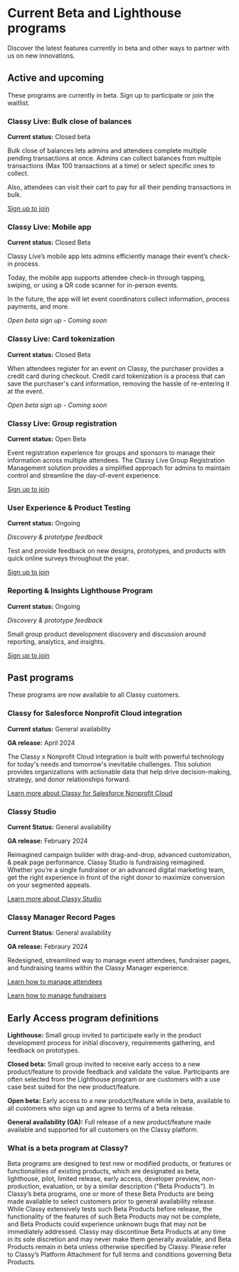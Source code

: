 # Current Beta and Lighthouse programs

Discover the latest features currently in beta and other ways to partner with us on new innovations.

## Active and upcoming

These programs are currently in beta. Sign up to participate or join the waitlist.

### Classy Live: Bulk close of balances

**Current status:** Closed beta

Bulk close of balances lets admins and attendees complete multiple pending transactions at once. Admins can collect balances from multiple transactions (Max 100 transactions at a time) or select specific ones to collect.

Also, attendees can visit their cart to pay for all their pending transactions in bulk.

[Sign up to join](https://learn.classy.org/classy-live-bulk-close-open-balances-beta.html?utm_source=early_access_hub&utm_medium=microsite&utm_campaign=lighthouse_beta_programs)

### Classy Live: Mobile app

**Current status:** Closed Beta

Classy Live’s mobile app lets admins efficiently manage their event’s check-in process.

Today, the mobile app supports attendee check-in through tapping, swiping, or using a QR code scanner for in-person events.

In the future, the app will let event coordinators collect information, process payments, and more.

_Open beta sign up - Coming soon_

### Classy Live: Card tokenization

**Current status:** Closed Beta

When attendees register for an event on Classy, the purchaser provides a credit card during checkout. Credit card tokenization is a process that can save the purchaser's card information, removing the hassle of re-entering it at the event.

_Open beta sign up - Coming soon_

### Classy Live: Group registration

**Current status:** Open Beta

Event registration experience for groups and sponsors to manage their information across multiple attendees. The Classy Live Group Registration Management solution provides a simplified approach for admins to maintain control and streamline the day-of-event experience.

[Sign up to join](https://learn.classy.org/classy-live-group-registration-beta-sign-up.html?utm_source=early_access_hub&utm_medium=microsite&utm_campaign=lighthouse_beta_programs)

### User Experience & Product Testing

**Current status:** Ongoing

_Discovery & prototype feedback_

Test and provide feedback on new designs, prototypes, and products with quick online surveys throughout the year.

[Sign up to join](https://t.maze.co/141715913?guerilla=true&utm_source=early_access_hub&utm_medium=microsite&utm_campaign=lighthouse_beta_programs)

### Reporting & Insights Lighthouse Program

**Current status:** Ongoing

_Discovery & prototype feedback_

Small group product development discovery and discussion around reporting, analytics, and insights.

[Sign up to join](https://learn.classy.org/lighthouse-reporting-analytics-research-program-sign-up.html?utm_source=early_access_hub&utm_medium=microsite&utm_campaign=lighthouse_beta_programs)

## Past programs

These programs are now available to all Classy customers.

### Classy for Salesforce Nonprofit Cloud integration

**Current status:** General availability

**GA release:** April 2024

The Classy x Nonprofit Cloud integration is built with powerful technology for today's needs and tomorrow's inevitable challenges. This solution provides organizations with actionable data that help drive decision-making, strategy, and donor relationships forward.

[Learn more about Classy for Salesforce Nonprofit Cloud](https://support.classy.org/s/article/install-classy-for-salesforce-fundraising)

### Classy Studio

**Current Status:** General availability

**GA release:** February 2024

Reimagined campaign builder with drag-and-drop, advanced customization, & peak page performance. Classy Studio is fundraising reimagined. Whether you’re a single fundraiser or an advanced digital marketing team, get the right experience in front of the right donor to maximize conversion on your segmented appeals.

[Learn more about Classy Studio](https://support.classy.org/s/article/intro-to-classy-studio)

### Classy Manager Record Pages

**Current Status:** General availability

**GA release:** Febraury 2024

Redesigned, streamlined way to manage event attendees, fundraiser pages, and fundraising teams within the Classy Manager experience.

[Learn how to manage attendees](https://support.classy.org/s/article/manage-tickets-and-registrations)

[Learn how to manage fundraisers](https://support.classy.org/s/article/manage-fundraisers-and-teams)

## Early Access program definitions

**Lighthouse:** Small group invited to participate early in the product development process for initial discovery, requirements gathering, and feedback on prototypes.

**Closed beta:** Small group invited to receive early access to a new product/feature to provide feedback and validate the value. Participants are often selected from the Lighthouse program or are customers with a use case best suited for the new product/feature.

**Open beta:** Early access to a new product/feature while in beta, available to all customers who sign up and agree to terms of a beta release.

**General availability (GA):** Full release of a new product/feature made available and supported for all customers on the Classy platform.

### What is a beta program at Classy?

Beta programs are designed to test new or modified products, or features or functionalities of existing products, which are designated as beta, lighthouse, pilot, limited release, early access, developer preview, non-production, evaluation, or by a similar description (“Beta Products”). In Classy’s beta programs, one or more of these Beta Products are being made available to select customers prior to general availability release. While Classy extensively tests such Beta Products before release, the functionality of the features of such Beta Products may not be complete, and Beta Products could experience unknown bugs that may not be immediately addressed. Classy may discontinue Beta Products at any time in its sole discretion and may never make them generally available, and Beta Products remain in beta unless otherwise specified by Classy. Please refer to Classy’s Platform Attachment for full terms and conditions governing Beta Products.
